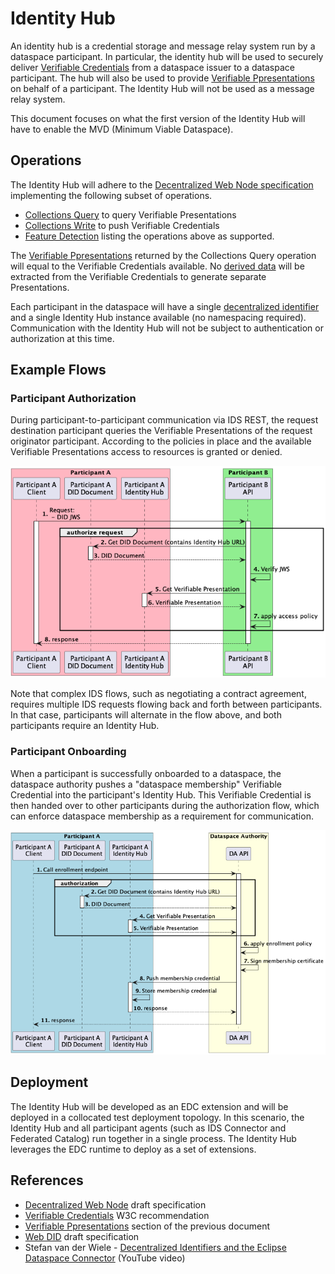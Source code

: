 # Identity Hub

An identity hub is a credential storage and message relay system run by a dataspace participant. In particular, the identity hub will be used to securely deliver [Verifiable Credentials](https://www.w3.org/TR/vc-data-model/#what-is-a-verifiable-credential) from a dataspace issuer to a dataspace participant. The hub will also be used to provide [Verifiable Ppresentations](https://www.w3.org/TR/vc-data-model/#presentations) on behalf of a participant. The Identity Hub will not be used as a message relay system.

This document focuses on what the first version of the Identity Hub will have to enable the MVD (Minimum Viable Dataspace).

## Operations

The Identity Hub will adhere to the [Decentralized Web Node specification](https://identity.foundation/decentralized-web-node/spec/) implementing the following subset of operations.

* [Collections Query](https://identity.foundation/decentralized-web-node/spec/#query) to query Verifiable Presentations
* [Collections Write](https://identity.foundation/decentralized-web-node/spec/#write) to push Verifiable Credentials
* [Feature Detection](https://identity.foundation/decentralized-web-node/spec/#feature-detection) listing the operations above as supported.

The [Verifiable Ppresentations](https://www.w3.org/TR/vc-data-model/#presentations) returned by the Collections Query operation will equal to the Verifiable Credentials available. No [derived data](https://www.w3.org/TR/vc-data-model/#presentations) will be extracted from the Verifiable Credentials to generate separate Presentations.

Each participant in the dataspace will have a single [decentralized identifier](https://w3c-ccg.github.io/did-method-web) and a single Identity Hub instance available (no namespacing required). Communication with the Identity Hub will not be subject to authentication or authorization at this time.


## Example Flows

### Participant Authorization

During participant-to-participant communication via IDS REST, the request destination participant queries the Verifiable Presentations of the request originator participant. According to the policies in place and the available Verifiable Presentations access to resources is granted or denied.

![Authorization](authorization.png)

Note that complex IDS flows, such as negotiating a contract agreement, requires multiple IDS requests flowing back and forth between participants. In that case, participants will alternate in the flow above, and both participants require an Identity Hub.

### Participant Onboarding

When a participant is successfully onboarded to a dataspace, the dataspace authority pushes a "dataspace membership" Verifiable Credential into the participant's Identity Hub. This Verifiable Credential is then handed over to other participants during the authorization flow, which can enforce dataspace membership as a requirement for communication. 

![Onboarding](onboarding.png)

## Deployment

The Identity Hub will be developed as an EDC extension and will be deployed in a collocated test deployment topology. In this scenario, the Identity Hub and all participant agents (such as IDS Connector and Federated Catalog) run together in a single process. The Identity Hub leverages the EDC runtime to deploy as a set of extensions.

## References

- [Decentralized Web Node](https://identity.foundation/decentralized-web-node/spec/) draft specification
- [Verifiable Credentials](https://www.w3.org/TR/vc-data-model/) W3C recommendation
- [Verifiable Ppresentations](https://www.w3.org/TR/vc-data-model/#presentations) section of the previous document
- [Web DID](https://w3c-ccg.github.io/did-method-web) draft specification
- Stefan van der Wiele - [Decentralized Identifiers and the Eclipse Dataspace Connector](https://www.youtube.com/watch?v=ic-XEGzdODM) (YouTube video)

